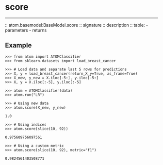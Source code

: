 # score
-------

:: atom.basemodel:BaseModel.score
    :: signature
    :: description
    :: table:
        - parameters
        - returns


## Example

```pycon
>>> from atom import ATOMClassifier
>>> from sklearn.datasets import load_breast_cancer

>>> # Load data and separate last 5 rows for predictions
>>> X, y = load_breast_cancer(return_X_y=True, as_frame=True)
>>> X_new, y_new = X.iloc[-5:], y.iloc[-5:]
>>> X, y = X.iloc[:-5], y.iloc[:-5]

>>> atom = ATOMClassifier(data)
>>> atom.run("LR")

>>> # Using new data
>>> atom.score(X_new, y_new)

1.0

>>> # Using indices
>>> atom.score(slice(10, 92))

0.975609756097561

>>> # Using a custom metric
>>> atom.score(slice(10, 92), metric="f1")

0.9824561403508771

```
